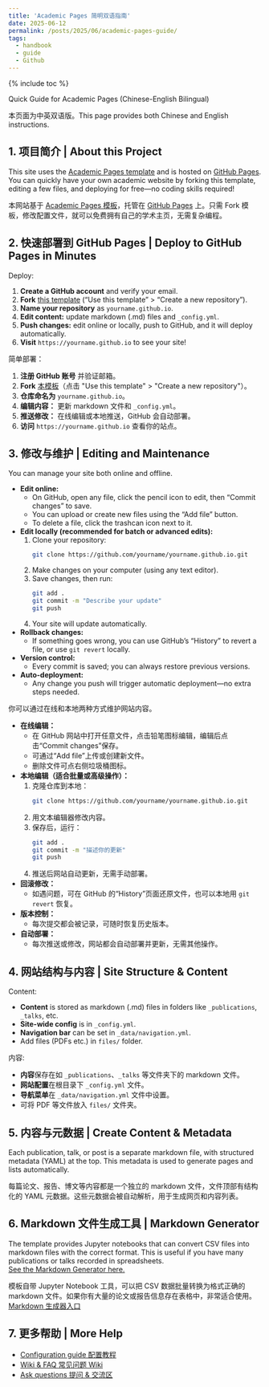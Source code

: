 ```yaml
---
title: 'Academic Pages 简明双语指南'
date: 2025-06-12
permalink: /posts/2025/06/academic-pages-guide/
tags:
  - handbook
  - guide
  - Github
---
```


{% include toc %}

Quick Guide for Academic Pages (Chinese-English Bilingual)

本页面为中英双语版。This page provides both Chinese and English instructions.


## 1. 项目简介 | About this Project

This site uses the [Academic Pages template](https://github.com/academicpages/academicpages.github.io) and is hosted on [GitHub Pages](https://pages.github.com). You can quickly have your own academic website by forking this template, editing a few files, and deploying for free—no coding skills required!

本网站基于 [Academic Pages 模板](https://github.com/academicpages/academicpages.github.io)，托管在 [GitHub Pages](https://pages.github.com) 上。只需 Fork 模板，修改配置文件，就可以免费拥有自己的学术主页，无需复杂编程。

## 2. 快速部署到 GitHub Pages | Deploy to GitHub Pages in Minutes

Deploy:

1. **Create a GitHub account** and verify your email.  
2. **Fork** [this template](https://github.com/academicpages/academicpages.github.io) (“Use this template” > “Create a new repository”).  
3. **Name your repository** as `yourname.github.io`.  
4. **Edit content:** update markdown (.md) files and `_config.yml`.  
5. **Push changes:** edit online or locally, push to GitHub, and it will deploy automatically.  
6. **Visit** `https://yourname.github.io` to see your site!

简单部署：

1. **注册 GitHub 账号** 并验证邮箱。  
2. **Fork** [本模板](https://github.com/academicpages/academicpages.github.io)（点击 "Use this template" > "Create a new repository"）。  
3. **仓库命名为** `yourname.github.io`。  
4. **编辑内容：** 更新 markdown 文件和 `_config.yml`。  
5. **推送修改：** 在线编辑或本地推送，GitHub 会自动部署。  
6. **访问** `https://yourname.github.io` 查看你的站点。


## 3. 修改与维护 | Editing and Maintenance

You can manage your site both online and offline.  
- **Edit online:**  
  - On GitHub, open any file, click the pencil icon to edit, then “Commit changes” to save.
  - You can upload or create new files using the “Add file” button.
  - To delete a file, click the trashcan icon next to it.
- **Edit locally (recommended for batch or advanced edits):**  
  1. Clone your repository:  
     ```bash
     git clone https://github.com/yourname/yourname.github.io.git
     ```
  2. Make changes on your computer (using any text editor).
  3. Save changes, then run:  
     ```bash
     git add .
     git commit -m "Describe your update"
     git push
     ```
  4. Your site will update automatically.
- **Rollback changes:**  
  - If something goes wrong, you can use GitHub’s “History” to revert a file, or use `git revert` locally.
- **Version control:**  
  - Every commit is saved; you can always restore previous versions.
- **Auto-deployment:**  
  - Any change you push will trigger automatic deployment—no extra steps needed.

你可以通过在线和本地两种方式维护网站内容。  
- **在线编辑：**  
  - 在 GitHub 网站中打开任意文件，点击铅笔图标编辑，编辑后点击“Commit changes”保存。  
  - 可通过“Add file”上传或创建新文件。  
  - 删除文件可点右侧垃圾桶图标。
- **本地编辑（适合批量或高级操作）：**  
  1. 克隆仓库到本地：  
     ```bash
     git clone https://github.com/yourname/yourname.github.io.git
     ```
  2. 用文本编辑器修改内容。
  3. 保存后，运行：  
     ```bash
     git add .
     git commit -m "描述你的更新"
     git push
     ```
  4. 推送后网站自动更新，无需手动部署。
- **回滚修改：**  
  - 如遇问题，可在 GitHub 的“History”页面还原文件，也可以本地用 `git revert` 恢复。
- **版本控制：**  
  - 每次提交都会被记录，可随时恢复历史版本。
- **自动部署：**  
  - 每次推送或修改，网站都会自动部署并更新，无需其他操作。

## 4. 网站结构与内容 | Site Structure & Content

Content:
- **Content** is stored as markdown (.md) files in folders like `_publications`, `_talks`, etc.  
- **Site-wide config** is in `_config.yml`.  
- **Navigation bar** can be set in `_data/navigation.yml`.  
- Add files (PDFs etc.) in `files/` folder.

内容:
- **内容**保存在如 `_publications`、`_talks` 等文件夹下的 markdown 文件。  
- **网站配置**在根目录下 `_config.yml` 文件。  
- **导航菜单**在 `_data/navigation.yml` 文件中设置。  
- 可将 PDF 等文件放入 `files/` 文件夹。

## 5. 内容与元数据 | Create Content & Metadata

Each publication, talk, or post is a separate markdown file, with structured metadata (YAML) at the top. This metadata is used to generate pages and lists automatically.

每篇论文、报告、博文等内容都是一个独立的 markdown 文件，文件顶部有结构化的 YAML 元数据。这些元数据会被自动解析，用于生成网页和内容列表。

## 6. Markdown 文件生成工具 | Markdown Generator

The template provides Jupyter notebooks that can convert CSV files into markdown files with the correct format. This is useful if you have many publications or talks recorded in spreadsheets.  
[See the Markdown Generator here.](https://github.com/academicpages/academicpages.github.io/tree/master/markdown_generator)

模板自带 Jupyter Notebook 工具，可以把 CSV 数据批量转换为格式正确的 markdown 文件。如果你有大量的论文或报告信息存在表格中，非常适合使用。  
[Markdown 生成器入口](https://github.com/academicpages/academicpages.github.io/tree/master/markdown_generator)

## 7. 更多帮助 | More Help

- [Configuration guide 配置教程](https://academicpages.github.io/markdown/)  
- [Wiki & FAQ 常见问题 Wiki](https://github.com/academicpages/academicpages.github.io/wiki)  
- [Ask questions 提问 & 交流区](https://github.com/academicpages/academicpages.github.io/discussions)
